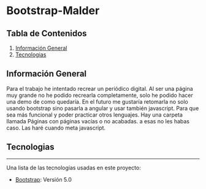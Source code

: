 # Bootstrap-Malder

## Tabla de Contenidos
1. [Información General](#información-general)
2. [Tecnologias](#tecnologias)

## Información General
Para el trabajo he intentado recrear un periódico digital. Al ser una página muy grande no he podido recrearla completamente, solo he podido hacer una demo de como quedaría. En el futuro me gustaría retomarla no solo usando bootstrap sino pasarla a angular y usar también javascript. Para que sea más funcional y poder practicar otros lenguajes. Hay una carpeta llamada Páginas con páginas vacías o no acabadas. a esas no les habas caso. Las haré cuando meta javascript.

## Tecnologias
***
Una lista de las tecnologías usadas en este proyecto:
* [Bootstrap](https://getbootstrap.com/): Versión 5.0 
